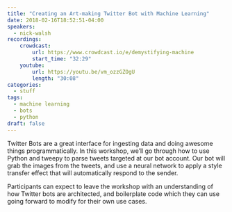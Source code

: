 ```yaml
---
title: "Creating an Art-making Twitter Bot with Machine Learning"
date: 2018-02-16T18:52:51-04:00
speakers:
  - nick-walsh
recordings:
    crowdcast:
        url: https://www.crowdcast.io/e/demystifying-machine
        start_time: "32:29"
    youtube:
        url: https://youtu.be/vm_ozzGZOgU
        length: "30:08"
categories:
  - stuff
tags:
  - machine learning
  - bots
  - python
draft: false
---
```


Twitter Bots are a great interface for ingesting data and doing awesome things programmatically. In this workshop, we’ll go through how to use Python and tweepy to parse tweets targeted at our    bot account. Our bot will grab the images from the tweets, and use a neural network to apply a style transfer effect that will automatically respond to the sender.

Participants can expect to leave the workshop with an understanding of how Twitter bots are architected, and boilerplate code which they can use going forward to modify for their own use cases.
